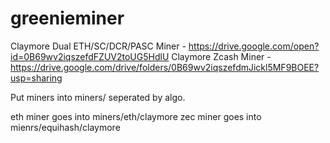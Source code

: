 # greenieminer

Claymore Dual ETH/SC/DCR/PASC Miner - https://drive.google.com/open?id=0B69wv2iqszefdFZUV2toUG5HdlU
Claymore Zcash Miner - https://drive.google.com/drive/folders/0B69wv2iqszefdmJickl5MF9BOEE?usp=sharing

Put miners into miners/ seperated by algo.

eth miner goes into miners/eth/claymore
zec miner goes into mienrs/equihash/claymore

